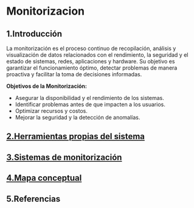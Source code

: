 # Monitorizacion

## 1.Introducción
La monitorización es el proceso continuo de recopilación, análisis y visualización de datos relacionados con el rendimiento, la seguridad y el estado de sistemas, redes, aplicaciones y hardware. Su objetivo es garantizar el funcionamiento óptimo, detectar problemas de manera proactiva y facilitar la toma de decisiones informadas.

**Objetivos de la Monitorización:**
- Asegurar la disponibilidad y el rendimiento de los sistemas.
- Identificar problemas antes de que impacten a los usuarios.
- Optimizar recursos y costos.
- Mejorar la seguridad y la detección de anomalías.

## [2.Herramientas propias del sistema](herramientas.md)
## [3.Sistemas de monitorización](sistemas.md)
## [4.Mapa conceptual](mapa.md)
## 5.Referencias
